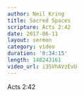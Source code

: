 ```yaml
---
author: Neil Kring
title: Sacred Spaces
scripture: Acts 2:42
date: 2017-06-11
layout: sermon
category: video
duration: '0:34:15' 
length: 148243161
video_url: i3SVhAVzEvU
---
```


Acts 2:42
